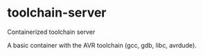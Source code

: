 # toolchain-server
Containerized toolchain server

A basic container with the AVR toolchain (gcc, gdb, libc, avrdude).
